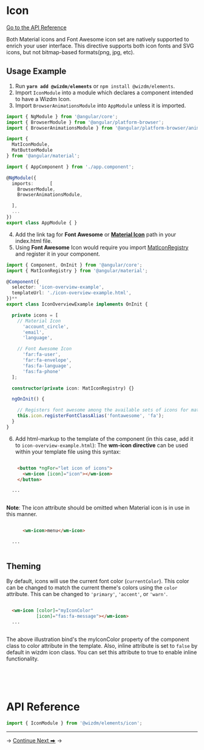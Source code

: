 <!-- toc: reference.json -->

# Icon

[Go to the API Reference](#api-reference)

Both Material icons and Font Awesome icon set are natively supported to enrich your user interface. This directive supports both icon fonts and SVG icons, but not bitmap-based formats(png, jpg, etc). 


## Usage Example

1. Run **`yarn add @wizdm/elements`** or `npm install @wizdm/elements`.
2. Import `IconModule` into a module which declares a component intended to have a Wizdm Icon.
3. Import `BrowserAnimationsModule` into `AppModule`  unless it is imported.
```typescript
import { NgModule } from '@angular/core';
import { BrowserModule } from '@angular/platform-browser';
import { BrowserAnimationsModule } from '@angular/platform-browser/animations';

import {
  MatIconModule,
  MatButtonModule
} from '@angular/material';

import { AppComponent } from './app.component';

@NgModule({
  imports:      [   
    BrowserModule, 
    BrowserAnimationsModule,

  ],
  ...
})
export class AppModule { }


```
4. Add the link tag for **Font Awesome**  or [**Material Icon**](https://google.github.io/material-design-icons/#icon-font-for-the-web) path in your index.html file.
5. Using **Font Awesome** Icon would require you import [MatIconRegistry](https://material.angular.io/components/icon/overview#registering-icons) and register it in your component.

```typescript
import { Component, OnInit } from '@angular/core';
import { MatIconRegistry } from '@angular/material';

@Component({
  selector: 'icon-overview-example',
  templateUrl: './icon-overview-example.html',
})**
export class IconOverviewExample implements OnInit { 

  private icons = [
    // Material Icon 
      'account_circle',
      'email',
      'language',

    // Font Awesome Icon
      'far:fa-user',
      'far:fa-envelope',
      'fas:fa-language',
      'fas:fa-phone'
  ];

  constructor(private icon: MatIconRegistry) {}

  ngOnInit() {

    // Registers font awesome among the available sets of icons for mat-icon component
    this.icon.registerFontClassAlias('fontawesome', 'fa');
  }
}


``` 

6. Add html-markup to the template of the component (in this case, add it to `icon-overview-example.html`):
The **wm-icon directive** can be used within your template file using this syntax:

```html

    <button *ngFor="let icon of icons">
      <wm-icon [icon]="icon"></wm-icon>
    </button>

  ...
  
```

**Note**:  The icon attribute should be omitted when Material icon is in use in this manner.

```html

      <wm-icon>menu</wm-icon>

  ...
  
```

## Theming
By default, icons will use the current font color (`currentColor`). This color can be changed to
match the current theme's colors using the `color` attribute. This can be changed to
`'primary'`, `'accent'`, or `'warn'`.


```html
 
  <wm-icon [color]="myIconColor"
           [icon]="fas:fa-message"></wm-icon>
  ...
  
```
The above illustration bind's the myIconColor property of the component class to color attribute in the template.
Also, inline attribute is set to `false` by default in wizdm icon class. You can set this attribute to true to enable inline functionality.

&nbsp;


&nbsp;


# API Reference

```typescript
import { IconModule } from '@wizdm/elements/icon';
```


--- 
->
[Continue Next ⮕](docs/toc?go=next) 
->  